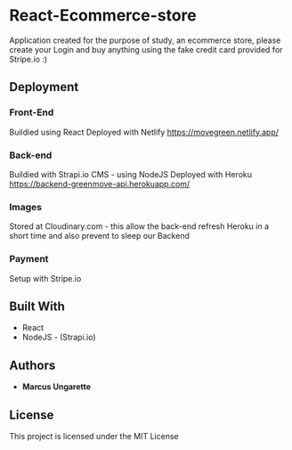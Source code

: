 # React-Ecommerce-store

Application created for the purpose of study, an ecommerce store,  please create your Login and buy anything using the fake credit card provided for Stripe.io :)

## Deployment

### Front-End
Buildied using React
Deployed with Netlify
https://movegreen.netlify.app/

### Back-end
Buildied with Strapi.io CMS - using NodeJS
Deployed with Heroku
https://backend-greenmove-api.herokuapp.com/

### Images
Stored at Cloudinary.com - this allow the back-end refresh Heroku in a short time and also prevent to sleep our Backend

### Payment 
Setup with Stripe.io


## Built With

* React
* NodeJS - (Strapi.io)


## Authors

* **Marcus Ungarette** 

## License

This project is licensed under the MIT License 


